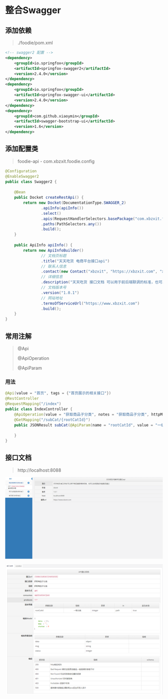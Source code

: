 # 整合Swagger

## 添加依赖

> ./foodie/pom.xml

```xml
<!-- swagger2 配置 -->
<dependency>
    <groupId>io.springfox</groupId>
    <artifactId>springfox-swagger2</artifactId>
    <version>2.4.0</version>
</dependency>
<dependency>
    <groupId>io.springfox</groupId>
    <artifactId>springfox-swagger-ui</artifactId>
    <version>2.4.0</version>
</dependency>
<dependency>
    <groupId>com.github.xiaoymin</groupId>
    <artifactId>swagger-bootstrap-ui</artifactId>
    <version>1.6</version>
</dependency>
```

## 添加配置类

> foodie-api - com.xbzxit.foodie.config

```java
@Configuration
@EnableSwagger2
public class Swagger2 {

    @Bean
    public Docket createRestApi() {
        return new Docket(DocumentationType.SWAGGER_2)
                .apiInfo(apiInfo())
                .select()
                .apis(RequestHandlerSelectors.basePackage("com.xbzxit.foodie.controller"))
                .paths(PathSelectors.any())
                .build();
    }

    public ApiInfo apiInfo() {
        return new ApiInfoBuilder()
                // 文档页标题
                .title("天天吃货 电商平台接口api")
                // 联系人信息
                .contact(new Contact("xbzxit", "https://xbzxit.com", "xbzxit@163.com"))
                // 详细信息
                .description("天天吃货 接口文档 可以用于前后端联调的标准，也可以在线测试功能是否通过")
                // 文档版本号
                .version("1.0.1")
                // 网站地址
                .termsOfServiceUrl("https://www.xbzxit.com")
                .build();
    }
}
```

## 常用注解

> @Api
>
> @ApiOperation
>
> @ApiParam

### 用法

```java
@Api(value = "首页", tags = {"首页展示的相关接口"})
@RestController
@RequestMapping("/index")
public class IndexController {
    @ApiOperation(value = "获取商品子分类", notes = "获取商品子分类", httpMethod = "GET")
    @GetMapping("/subCat/{rootCatId}")
    public JSONResult subCat(@ApiParam(name = "rootCatId", value = "一级分类", required = true) @PathVariable Integer rootCatId) {
  
    }
}
```

## 接口文档

> http://localhost:8088

![image.png](./assets/1710750384401-image.png)

![image.png](./assets/1710750470547-image.png)
